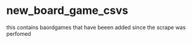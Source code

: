 # new_board_game_csvs

this contains baordgames that have beeen added since the scrape was perfomed 
